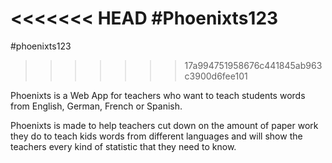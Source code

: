 <<<<<<< HEAD
#Phoenixts123
=======
#phoenixts123
>>>>>>> 17a994751958676c441845ab963c3900d6fee101

Phoenixts is a Web App for teachers who want to teach students words from English, German, French or Spanish.

Phoenixts is made to help teachers cut down on the amount of paper work they do to teach kids words from different languages and will show the teachers every kind of statistic that they need to know.
